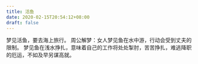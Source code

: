 ```yaml
---
title: 活鱼
date: 2020-02-15T20:54:12+08:00
draft: false
---
```


梦见活鱼，要去海上旅行。
周公解梦：女人梦见鱼在水中游，行动会受到丈夫的限制。
梦见鱼在浅水挣扎，意味着自己的工作将处处掣肘，苦苦挣扎，难逃降职的厄运，不如及早另谋高就。
